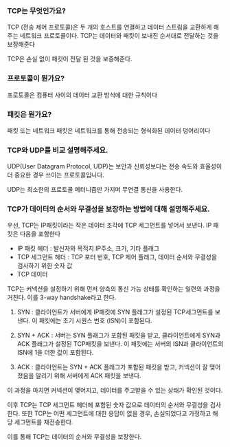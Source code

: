 ### TCP는 무엇인가요?

TCP (전송 제어 프로토콜)은 두 개의 호스트를 연결하고 데이터 스트림을 교환하게 해주는 네트워크 프로토콜이다. TCP는 데이터와 패킷이 보내진 순서대로 전달하는 것을 보장해준다

TCP은 손실 없이 패킷이 전달 된 것을 보증해준다.

### 프로토콜이 뭔가요?

프로토콜은 컴퓨터 사이의 데이터 교환 방식에 대한 규칙이다

### 패킷은 뭔가요?

패킷 또는 네트워크 패킷은 네트워크를 통해 전송되는 형식화된 데이터 덩어리이다

### TCP와 UDP를 비교 설명해주세요.

UDP(User Datagram Protocol, UDP)는 보안과 신뢰성보다는 전송 속도와 효율성이 더 중요한 경우 쓰이는 프로토콜입니다.

UDP는 최소한의 프로토콜 메터니즘만 가지며 무연결 통신을 사용한다.

### TCP가 데이터의 순서와 무결성을 보장하는 방법에 대해 설명해주세요.

우선, TCP는 IP패킷이라는 작은 데이터 조각에 TCP 세그먼트를 넣어서 보낸다.
IP 패킷은 다음을 포함한다

- IP 패킷 헤더 : 발신자와 목적지 IP주소, 크기, 기타 플래그
- TCP 세그먼트 헤더 : TCP 포터 번호, TCP 제어 플래그, 데이터 순서와 무결성을 검사하기 위한 숫자 값
- TCP 데이터

TCP는 커넥션을 설정하기 위해 먼저 양측의 통신 가능 상태를 확인하는 일련의 과정을 거친다. 이를 3-way handshake라고 한다.

1. SYN : 클라이언트가 서버에게 IP패킷에 SYN 플래그가 설정된 TCP세그먼트를 보낸다. 이 패킷에는 초기 시퀀스 번호 (ISN)이 포함된다.

2. SYN + ACK : 서버는 SYN 플래그가 포함된 패킷을 받고, 클라이언트에게 SYN과 ACK 플래그가 설정된 TCP패킷을 보낸다. 이 패킷에는 서버의 ISN과 클라이언트의 ISN에 1을 더한 값이 포함된다.

3. ACK : 클라이언트는 SYN + ACK 플래그가 포함된 패킷을 받고, 커넥션이 잘 맺어졌음을 알리기 위해 서버에게 ACK 패킷을 보낸다.

이 과정을 마치면 커넥션이 맺어지고, 데이터를 주고받을 수 있는 상태가 확인된 것이다.

이후 TCP는 TCP 세그먼트 헤더에 포함된 숫자 값으로 데이터의 순서와 무결성을 검사한다. 또한 TCP는 어떤 세그먼트에 대한 응답이 없을 경우, 손실되었다고 가정하고 해당 세그먼트를 재전송한다.

이를 통해 TCP는 데이터의 순서와 무결성을 보장한다.
